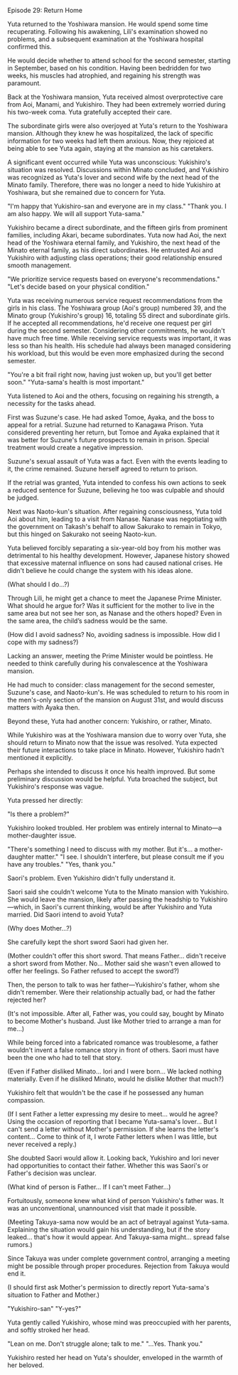Episode 29: Return Home

Yuta returned to the Yoshiwara mansion.  He would spend some time recuperating.  Following his awakening, Lili's examination showed no problems, and a subsequent examination at the Yoshiwara hospital confirmed this.

He would decide whether to attend school for the second semester, starting in September, based on his condition.  Having been bedridden for two weeks, his muscles had atrophied, and regaining his strength was paramount.

Back at the Yoshiwara mansion, Yuta received almost overprotective care from Aoi, Manami, and Yukishiro.  They had been extremely worried during his two-week coma. Yuta gratefully accepted their care.

The subordinate girls were also overjoyed at Yuta's return to the Yoshiwara mansion.  Although they knew he was hospitalized, the lack of specific information for two weeks had left them anxious. Now, they rejoiced at being able to see Yuta again, staying at the mansion as his caretakers.


A significant event occurred while Yuta was unconscious: Yukishiro's situation was resolved.  Discussions within Minato concluded, and Yukishiro was recognized as Yuta's lover and second wife by the next head of the Minato family.  Therefore, there was no longer a need to hide Yukishiro at Yoshiwara, but she remained due to concern for Yuta.


"I'm happy that Yukishiro-san and everyone are in my class."
"Thank you. I am also happy. We will all support Yuta-sama."

Yukishiro became a direct subordinate, and the fifteen girls from prominent families, including Akari, became subordinates. Yuta now had Aoi, the next head of the Yoshiwara eternal family, and Yukishiro, the next head of the Minato eternal family, as his direct subordinates.  He entrusted Aoi and Yukishiro with adjusting class operations; their good relationship ensured smooth management.


"We prioritize service requests based on everyone's recommendations."
"Let's decide based on your physical condition."

Yuta was receiving numerous service request recommendations from the girls in his class. The Yoshiwara group (Aoi's group) numbered 39, and the Minato group (Yukishiro's group) 16, totaling 55 direct and subordinate girls. If he accepted all recommendations, he'd receive one request per girl during the second semester.  Considering other commitments, he wouldn't have much free time. While receiving service requests was important, it was less so than his health.  His schedule had always been managed considering his workload, but this would be even more emphasized during the second semester.


"You're a bit frail right now, having just woken up, but you'll get better soon."
"Yuta-sama's health is most important."


Yuta listened to Aoi and the others, focusing on regaining his strength, a necessity for the tasks ahead.

First was Suzune's case. He had asked Tomoe, Ayaka, and the boss to appeal for a retrial.  Suzune had returned to Kanagawa Prison.  Yuta considered preventing her return, but Tomoe and Ayaka explained that it was better for Suzune's future prospects to remain in prison.  Special treatment would create a negative impression.

Suzune's sexual assault of Yuta was a fact. Even with the events leading to it, the crime remained. Suzune herself agreed to return to prison.

If the retrial was granted, Yuta intended to confess his own actions to seek a reduced sentence for Suzune, believing he too was culpable and should be judged.


Next was Naoto-kun's situation. After regaining consciousness, Yuta told Aoi about him, leading to a visit from Nanase. Nanase was negotiating with the government on Takash's behalf to allow Sakurako to remain in Tokyo, but this hinged on Sakurako not seeing Naoto-kun.

Yuta believed forcibly separating a six-year-old boy from his mother was detrimental to his healthy development. However, Japanese history showed that excessive maternal influence on sons had caused national crises.  He didn't believe he could change the system with his ideas alone.

(What should I do…?)

Through Lili, he might get a chance to meet the Japanese Prime Minister.  What should he argue for? Was it sufficient for the mother to live in the same area but not see her son, as Nanase and the others hoped?  Even in the same area, the child’s sadness would be the same.

(How did I avoid sadness?  No, avoiding sadness is impossible. How did I cope with my sadness?)

Lacking an answer, meeting the Prime Minister would be pointless.  He needed to think carefully during his convalescence at the Yoshiwara mansion.


He had much to consider: class management for the second semester, Suzune's case, and Naoto-kun's.  He was scheduled to return to his room in the men's-only section of the mansion on August 31st, and would discuss matters with Ayaka then.


Beyond these, Yuta had another concern: Yukishiro, or rather, Minato.

While Yukishiro was at the Yoshiwara mansion due to worry over Yuta, she should return to Minato now that the issue was resolved.  Yuta expected their future interactions to take place in Minato.  However, Yukishiro hadn't mentioned it explicitly.

Perhaps she intended to discuss it once his health improved.  But some preliminary discussion would be helpful.  Yuta broached the subject, but Yukishiro's response was vague.

Yuta pressed her directly:


"Is there a problem?"


Yukishiro looked troubled. Her problem was entirely internal to Minato—a mother-daughter issue.


"There's something I need to discuss with my mother.  But it's… a mother-daughter matter."
"I see. I shouldn't interfere, but please consult me if you have any troubles."
"Yes, thank you."


Saori's problem. Even Yukishiro didn't fully understand it.

Saori said she couldn't welcome Yuta to the Minato mansion with Yukishiro. She would leave the mansion, likely after passing the headship to Yukishiro—which, in Saori's current thinking, would be after Yukishiro and Yuta married. Did Saori intend to avoid Yuta?

(Why does Mother…?)

She carefully kept the short sword Saori had given her.

(Mother couldn't offer this short sword. That means Father… didn't receive a short sword from Mother. No… Mother said she wasn't even allowed to offer her feelings. So Father refused to accept the sword?)

Then, the person to talk to was her father—Yukishiro's father, whom she didn't remember.  Were their relationship actually bad, or had the father rejected her?

(It's not impossible.  After all, Father was, you could say, bought by Minato to become Mother's husband. Just like Mother tried to arrange a man for me…)

While being forced into a fabricated romance was troublesome, a father wouldn't invent a false romance story in front of others. Saori must have been the one who had to tell that story.


(Even if Father disliked Minato… Iori and I were born… We lacked nothing materially. Even if he disliked Minato, would he dislike Mother that much?)


Yukishiro felt that wouldn't be the case if he possessed any human compassion.

(If I sent Father a letter expressing my desire to meet… would he agree? Using the occasion of reporting that I became Yuta-sama's lover… But I can't send a letter without Mother's permission. If she learns the letter's content…  Come to think of it, I wrote Father letters when I was little, but never received a reply.)

She doubted Saori would allow it.  Looking back, Yukishiro and Iori never had opportunities to contact their father.  Whether this was Saori's or Father's decision was unclear.

(What kind of person is Father… If I can't meet Father…)

Fortuitously, someone knew what kind of person Yukishiro's father was.  It was an unconventional, unannounced visit that made it possible.


(Meeting Takuya-sama now would be an act of betrayal against Yuta-sama.  Explaining the situation would gain his understanding, but if the story leaked… that's how it would appear. And Takuya-sama might… spread false rumors.)

Since Takuya was under complete government control, arranging a meeting might be possible through proper procedures. Rejection from Takuya would end it.


(I should first ask Mother's permission to directly report Yuta-sama's situation to Father and Mother.)


"Yukishiro-san"
"Y-yes?"


Yuta gently called Yukishiro, whose mind was preoccupied with her parents, and softly stroked her head.


"Lean on me. Don't struggle alone; talk to me."
"…Yes. Thank you."


Yukishiro rested her head on Yuta's shoulder, enveloped in the warmth of her beloved.
